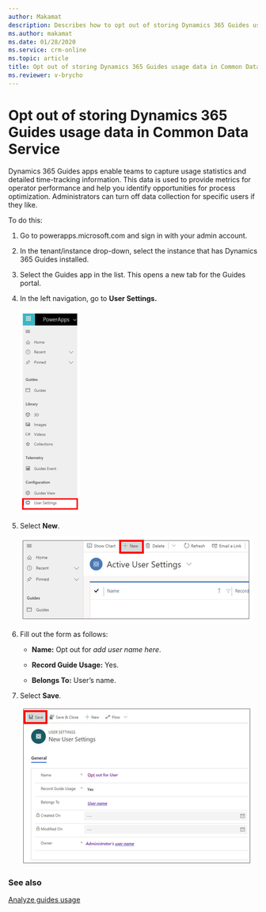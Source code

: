 ```yaml
---
author: Makamat
description: Describes how to opt out of storing Dynamics 365 Guides usage data, for privacy reasons, in Common Data Service.
ms.author: makamat
ms.date: 01/28/2020
ms.service: crm-online
ms.topic: article
title: Opt out of storing Dynamics 365 Guides usage data in Common Data Service
ms.reviewer: v-brycho
---
```


# Opt out of storing Dynamics 365 Guides usage data in Common Data Service

Dynamics 365 Guides apps enable teams to capture usage statistics and detailed time-tracking information. This data is used to 
provide metrics for operator performance and help you identify opportunities for process optimization. Administrators can turn off 
data collection for specific users if they like. 

To do this:

1.	Go to powerapps.microsoft.com and sign in with your admin account.

2.	In the tenant/instance drop-down, select the instance that has Dynamics 365 Guides installed.

3.	Select the Guides app in the list. This opens a new tab for the Guides portal.

4.	In the left navigation, go to **User Settings.**

    ![User Settings](media/data-opt-out-user-setting.PNG "User Settings")
 
5.	Select **New**.

    ![Select New](media/data-opt-out-new.PNG "Select New")
 
6.	Fill out the form as follows:

    - **Name:** Opt out for *add user name here*.

    - **Record Guide Usage:** Yes.

    - **Belongs To:** User’s name. 

7.	Select **Save**.

    ![Filled-out form](media/data-opt-out-filled-out-form.PNG "Filled-out-form")
 
### See also

[Analyze guides usage](analytics-guide.md)
